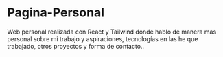 # Pagina-Personal
Web personal realizada con React y Tailwind donde hablo de manera mas personal sobre mi trabajo y aspiraciones, tecnologías en las he que trabajado, otros proyectos y forma de contacto..
